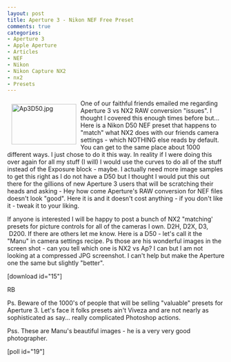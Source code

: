 ```yaml
---
layout: post
title: Aperture 3 - Nikon NEF Free Preset
comments: true
categories:
- Aperture 3
- Apple Aperture
- Articles
- NEF
- Nikon
- Nikon Capture NX2
- nx2
- Presets
---
```

<a rel="lightbox" href="/wp-content/uploads/2010/02/Ap3D50.jpg"><img title="Ap3D50.jpg" src="/wp-content/uploads/2010/02/.thumbs/.Ap3D50.jpg" border="0" alt="Ap3D50.jpg" hspace="10" vspace="10" width="150" height="94" align="left" /></a>One of our faithful friends emailed me regarding Aperture 3 vs NX2 RAW conversion "issues". I thought I covered this enough times before but... Here is a Nikon D50 NEF preset that happens to "match" what NX2 does with our friends camera settings - which NOTHING else reads by default. You can get to the same place about 1000 different ways. I just chose to do it this way. In reality if I were doing this over again for all my stuff (I will) I would use the curves to do all of the stuff instead of the Exposure block - maybe. I actually need more image samples to get this right as I do not have a D50 but I thought I would put this out there for the gillions of new Aperture 3 users that will be scratching their heads and asking - Hey how come Aperture's RAW conversion for NEF files doesn't look "good". Here it is and it doesn't cost anything - if you don't like it - tweak it to your liking.

If anyone is interested I will be happy to post a bunch of NX2 "matching' presets for picture controls for all of the cameras I own. D2H, D2X, D3,  D200. If there are others let me know. Here is a D50 - let's call it the "Manu" in camera settings recipe. Ps those are his wonderful images in the screen shot - can you tell which one is NX2 vs Ap? I can but I am not looking at a compressed JPG screenshot. I can't help but make the Aperture one the same but slightly "better".

[download id="15"]

RB

Ps. Beware of the 1000's of people that will be selling "valuable" presets for Aperture 3. Let's face it folks presets ain't Viveza and are not nearly as sophisticated as say... really complicated Photoshop actions.

Pss. These are Manu's beautiful images - he is a very very good photographer.

[poll id="19"] 